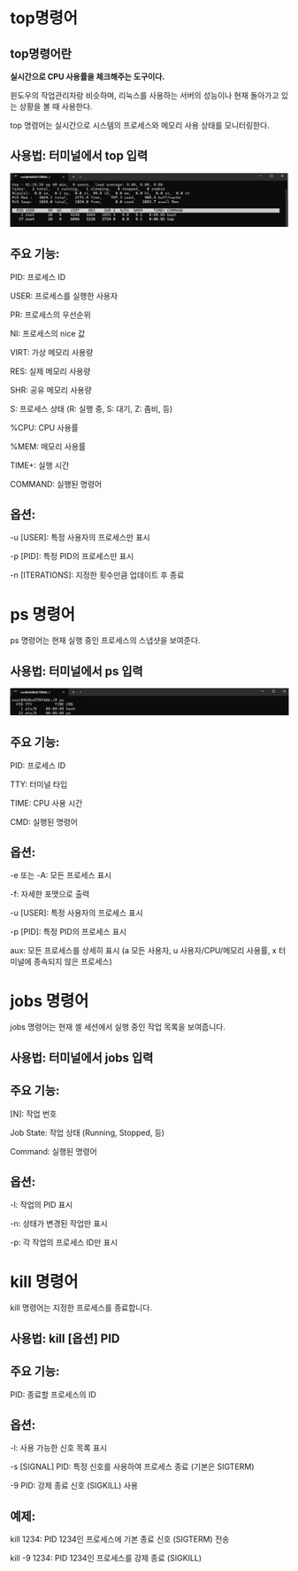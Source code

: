 # top명령어
## top명령어란 

**실시간으로 CPU 사용률을 체크해주는 도구이다.**

윈도우의 작업관리자랑 비슷하며, 리눅스를 사용하는 서버의 성능이나 
현재 돌아가고 있는 상황을 볼 때
사용한다.

top 명령어는 실시간으로 시스템의 프로세스와 메모리 사용 상태를 모니터링한다.

## 사용법: 터미널에서 top 입력
![image_top](https://github.com/beom05/beom05/blob/main/linux_top.png)

## 주요 기능:

PID: 프로세스 ID

USER: 프로세스를 실행한 사용자

PR: 프로세스의 우선순위

NI: 프로세스의 nice 값

VIRT: 가상 메모리 사용량

RES: 실제 메모리 사용량

SHR: 공유 메모리 사용량

S: 프로세스 상태 (R: 실행 중, S: 대기, Z: 좀비, 등)

%CPU: CPU 사용률

%MEM: 메모리 사용률

TIME+: 실행 시간

COMMAND: 실행된 명령어

## 옵션:

-u [USER]: 특정 사용자의 프로세스만 표시

-p [PID]: 특정 PID의 프로세스만 표시

-n [ITERATIONS]: 지정한 횟수만큼 업데이트 후 종료

# ps 명령어
ps 명령어는 현재 실행 중인 프로세스의 스냅샷을 보여준다.

## 사용법: 터미널에서 ps 입력
![image_ps](https://github.com/beom05/beom05/blob/main/linux_ps.png)

## 주요 기능:

PID: 프로세스 ID

TTY: 터미널 타입

TIME: CPU 사용 시간

CMD: 실행된 명령어

## 옵션:

-e 또는 -A: 모든 프로세스 표시

-f: 자세한 포맷으로 출력

-u [USER]: 특정 사용자의 프로세스 표시

-p [PID]: 특정 PID의 프로세스 표시

aux: 모든 프로세스를 상세히 표시 (a 모든 사용자, u 사용자/CPU/메모리 사용률, x 터미널에 종속되지 않은 프로세스)

# jobs 명령어
jobs 명령어는 현재 셸 세션에서 실행 중인 작업 목록을 보여줍니다.

## 사용법: 터미널에서 jobs 입력

## 주요 기능:

[N]: 작업 번호

Job State: 작업 상태 (Running, Stopped, 등)

Command: 실행된 명령어

## 옵션:

-l: 작업의 PID 표시

-n: 상태가 변경된 작업만 표시

-p: 각 작업의 프로세스 ID만 표시

# kill 명령어
kill 명령어는 지정한 프로세스를 종료합니다.

## 사용법: kill [옵션] PID

## 주요 기능:

PID: 종료할 프로세스의 ID

## 옵션:

-l: 사용 가능한 신호 목록 표시

-s [SIGNAL] PID: 특정 신호를 사용하여 프로세스 종료 (기본은 SIGTERM)

-9 PID: 강제 종료 신호 (SIGKILL) 사용

## 예제:

kill 1234: PID 1234인 프로세스에 기본 종료 신호 (SIGTERM) 전송

kill -9 1234: PID 1234인 프로세스를 강제 종료 (SIGKILL)
